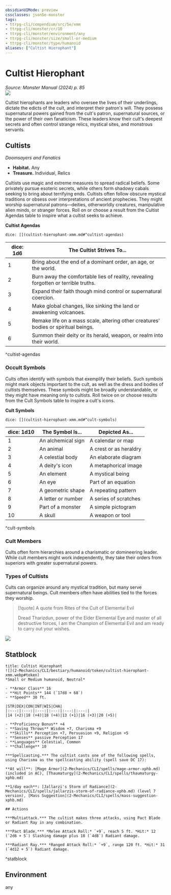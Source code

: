 ```yaml
---
obsidianUIMode: preview
cssclasses: json5e-monster
tags:
- ttrpg-cli/compendium/src/5e/xmm
- ttrpg-cli/monster/cr/10
- ttrpg-cli/monster/environment/any
- ttrpg-cli/monster/size/small-or-medium
- ttrpg-cli/monster/type/humanoid
aliases: ["Cultist Hierophant"]
---
```

# Cultist Hierophant
*Source: Monster Manual (2024) p. 85*  
![](2-Mechanics/CLI/bestiary/humanoid/img/cultist-hierophant.webp#right)

Cultist hierophants are leaders who oversee the lives of their underlings, dictate the edicts of the cult, and interpret their patron's will. They possess supernatural powers gained from the cult's patron, supernatural sources, or the power of their own fanaticism. These leaders know their cult's deepest secrets and often control strange relics, mystical sites, and monstrous servants.

## Cultists

*Doomsayers and Fanatics*

- **Habitat.** Any  
- **Treasure.** Individual, Relics  

Cultists use magic and extreme measures to spread radical beliefs. Some privately pursue esoteric secrets, while others form shadowy cabals seeking to bring about terrifying ends. Cultists often follow obscure mystical traditions or obsess over interpretations of ancient prophecies. They might worship supernatural patrons—deities, otherworldly creatures, manipulative alien minds, or stranger forces. Roll on or choose a result from the Cultist Agendas table to inspire what a cultist seeks to achieve.

**Cultist Agendas**

`dice: [](cultist-hierophant-xmm.md#^cultist-agendas)`

| dice: 1d6 | The Cultist Strives To... |
|-----------|---------------------------|
| 1 | Bring about the end of a dominant order, an age, or the world. |
| 2 | Burn away the comfortable lies of reality, revealing forgotten or terrible truths. |
| 3 | Expand their faith though mind control or supernatural coercion. |
| 4 | Make global changes, like sinking the land or awakening volcanoes. |
| 5 | Remake life on a mass scale, altering other creatures' bodies or spiritual beings. |
| 6 | Summon their deity or its herald, weapon, or realm into their world. |
^cultist-agendas

### Occult Symbols

Cults often identify with symbols that exemplify their beliefs. Such symbols might mark objects important to the cult, as well as the dress and bodies of cultists themselves. These symbols might be broadly understandable, or they might have meaning only to cultists. Roll twice on or choose results from the Cult Symbols table to inspire a cult's icons.

**Cult Symbols**

`dice: [](cultist-hierophant-xmm.md#^cult-symbols)`

| dice: 1d10 | The Symbol Is... | Depicted As... |
|------------|------------------|----------------|
| 1 | An alchemical sign | A calendar or map |
| 2 | An animal | A crest or as heraldry |
| 3 | A celestial body | An elaborate diagram |
| 4 | A deity's icon | A metaphorical image |
| 5 | An element | A mystical being |
| 6 | An eye | Part of an equation |
| 7 | A geometric shape | A repeating pattern |
| 8 | A letter or number | A series of scratches |
| 9 | Part of a monster | A simple pictogram |
| 10 | A skull | A weapon or tool |
^cult-symbols

### Cult Members

Cults often form hierarchies around a charismatic or domineering leader. While cult members might work independently, they take their orders from superiors with greater supernatural powers. 

### Types of Cultists

Cults can organize around any mystical tradition, but many serve supernatural beings. Cult members often have abilities tied to the forces they worship.

> [!quote] A quote from Rites of the Cult of Elemental Evil  
> 
> Dread Tharizdun, power of the Elder Elemental Eye and master of all destructive forces, I am the Champion of Elemental Evil and am ready to carry out your wishes.


![](2-Mechanics/CLI/bestiary/humanoid/img/cultists.webp#center)

## Statblock

```ad-statblock
title: Cultist Hierophant
![](2-Mechanics/CLI/bestiary/humanoid/token/cultist-hierophant-xmm.webp#token)
*Small or Medium humanoid, Neutral*

- **Armor Class** 16 
- **Hit Points** 144 (`17d8 + 68`) 
- **Speed** 30 ft.

|STR|DEX|CON|INT|WIS|CHA|
|:---:|:---:|:---:|:---:|:---:|:---:|
|14 (+2)|18 (+4)|18 (+4)|13 (+1)|16 (+3)|20 (+5)|

- **Proficiency Bonus** +4
- **Saving Throws** Wisdom +7, Charisma +9
- **Skills** Perception +7, Persuasion +9, Religion +5
- **Senses** passive Perception 17
- **Languages** Celestial, Common
- **Challenge** 10

***Spellcasting.*** The cultist casts one of the following spells, using Charisma as the spellcasting ability (spell save DC 17):

**At will**: [Mage Armor](2-Mechanics/CLI/spells/mage-armor-xphb.md) (included in AC), [Thaumaturgy](2-Mechanics/CLI/spells/thaumaturgy-xphb.md)

**1/day each**: [Jallarzi's Storm of Radiance](2-Mechanics/CLI/spells/jallarzis-storm-of-radiance-xphb.md) (level 7 version), [Mass Suggestion](2-Mechanics/CLI/spells/mass-suggestion-xphb.md)

## Actions

***Multiattack.*** The cultist makes three attacks, using Pact Blade or Radiant Ray in any combination.

***Pact Blade.*** *Melee Attack Roll:* `+9`, reach 5 ft. *Hit:* 12 (`2d6 + 5`) Slashing damage plus 18 (`4d8`) Radiant damage.

***Radiant Ray.*** *Ranged Attack Roll:* `+9`, range 120 ft. *Hit:* 31 (`4d12 + 5`) Radiant damage.
```
^statblock

## Environment

any